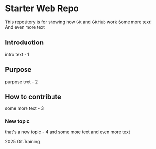 # Starter Web Repo

This repository is for showing how Git and GitHub work
Some more text! And even more text

## Introduction

intro text - 1

## Purpose

purpose text - 2

## How to contribute

some more text - 3

### New topic

that's a new topic - 4
and some more text
and even more text

2025 Git.Training